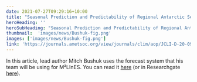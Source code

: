 ```yaml
---
date: 2021-07-27T09:29:16+10:00
title: "Seasonal Prediction and Predictability of Regional Antarctic Sea Ice - Mitch Bushuk"
heroHeading: ''
heroSubHeading: "Seasonal Prediction and Predictability of Regional Antarctic Sea Ice - by Mitch Bushuk"
thumbnail:  'images/news/Bushuk-fig.png'
images: ['images/news/Bushuk-fig.png']
link: 'https://journals.ametsoc.org/view/journals/clim/aop/JCLI-D-20-0965.1/JCLI-D-20-0965.1.xml'
---
```


In this article, lead author Mitch Bushuk uses the forecast system that his team will be using for M²LInES. You can read it [here](https://doi.org/10.1175/JCLI-D-20-0965.1) (or in Researchgate [here](https://www.researchgate.net/publication/351469324_Seasonal_prediction_and_predictability_of_regional_Antarctic_sea_ice)).
